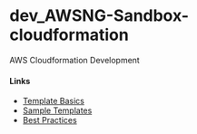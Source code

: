 # dev_AWSNG-Sandbox-cloudformation
AWS Cloudformation Development

#### Links
- [Template Basics](https://docs.aws.amazon.com/AWSCloudFormation/latest/UserGuide/gettingstarted.templatebasics.html) <br/>
- [Sample Templates](https://github.com/awslabs/aws-cloudformation-templates) <br/>
- [Best Practices](https://www.stackery.io/blog/aws-cloudformation-templates-best-practices/) <br/>
